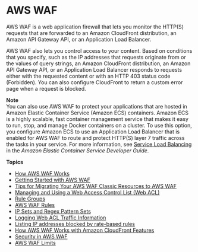# AWS WAF<a name="waf-chapter"></a>

AWS WAF is a web application firewall that lets you monitor the HTTP\(S\) requests that are forwarded to an Amazon CloudFront distribution, an Amazon API Gateway API, or an Application Load Balancer\. 

AWS WAF also lets you control access to your content\. Based on conditions that you specify, such as the IP addresses that requests originate from or the values of query strings, an Amazon CloudFront distribution, an Amazon API Gateway API, or an Application Load Balancer responds to requests either with the requested content or with an HTTP 403 status code \(Forbidden\)\. You can also configure CloudFront to return a custom error page when a request is blocked\.

**Note**  
You can also use AWS WAF to protect your applications that are hosted in Amazon Elastic Container Service \(Amazon ECS\) containers\. Amazon ECS is a highly scalable, fast container management service that makes it easy to run, stop, and manage Docker containers on a cluster\. To use this option, you configure Amazon ECS to use an Application Load Balancer that is enabled for AWS WAF to route and protect HTTP\(S\) layer 7 traffic across the tasks in your service\. For more information, see [Service Load Balancing](https://docs.aws.amazon.com/AmazonECS/latest/developerguide/service-load-balancing.html) in the *Amazon Elastic Container Service Developer Guide*\.

**Topics**
+ [How AWS WAF Works](how-aws-waf-works.md)
+ [Getting Started with AWS WAF](getting-started.md)
+ [Tips for Migrating Your AWS WAF Classic Resources to AWS WAF](waf-migrating-from-classic.md)
+ [Managing and Using a Web Access Control List \(Web ACL\)](web-acl.md)
+ [Rule Groups](waf-rule-groups.md)
+ [AWS WAF Rules](waf-rules.md)
+ [IP Sets and Regex Pattern Sets](waf-referenced-set-managing.md)
+ [Logging Web ACL Traffic Information](logging.md)
+ [Listing IP addresses blocked by rate\-based rules](listing-managed-ips.md)
+ [How AWS WAF Works with Amazon CloudFront Features](cloudfront-features.md)
+ [Security in AWS WAF](security.md)
+ [AWS WAF Limits](limits.md)